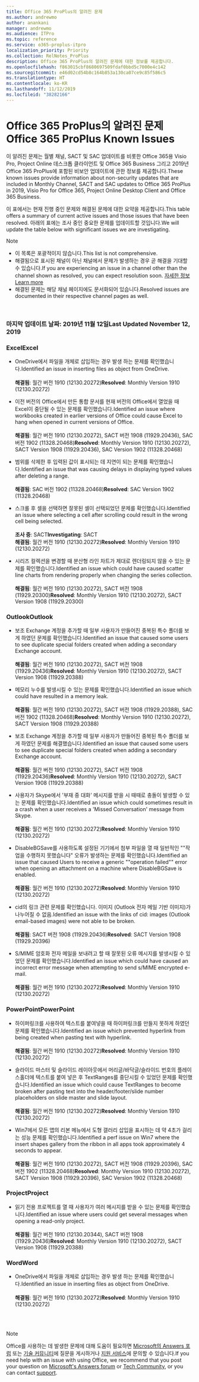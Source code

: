 ```yaml
---
title: Office 365 ProPlus의 알려진 문제
ms.author: andrewmo
author: anankani
manager: andrewmo
ms.audience: ITPro
ms.topic: reference
ms.service: o365-proplus-itpro
localization_priority: Priority
ms.collection: RelNotes_ProPlus
description: Office 365 ProPlus의 알려진 문제에 대한 정보를 제공합니다.
ms.openlocfilehash: f863015cbf8680697509fdaf0bbd5c7000e4c142
ms.sourcegitcommit: e46d02cd54b8c164b853a130ca07ce9c85f586c5
ms.translationtype: HT
ms.contentlocale: ko-KR
ms.lasthandoff: 11/12/2019
ms.locfileid: "38282166"
---
```

# <a name="office-365-proplus-known-issues"></a><span data-ttu-id="a5179-103">Office 365 ProPlus의 알려진 문제</span><span class="sxs-lookup"><span data-stu-id="a5179-103">Office 365 ProPlus Known Issues</span></span>

<span data-ttu-id="a5179-104">이 알려진 문제는 월별 채널, SACT 및 SAC 업데이트를 비롯한 Office 365용 Visio Pro, Project Online 데스크톱 클라이언트 및 Office 365 Business 그리고 2019년 Office 365 ProPlus에 포함된 비보안 업데이트에 관한 정보를 제공합니다.</span><span class="sxs-lookup"><span data-stu-id="a5179-104">These known issues provide information about non-security updates that are included in Monthly Channel, SACT and SAC updates to Office 365 ProPlus in 2019, Visio Pro for Office 365, Project Online Desktop Client and Office 365 Business.</span></span>

<span data-ttu-id="a5179-105">이 표에서는 현재 진행 중인 문제와 해결된 문제에 대한 요약을 제공합니다.</span><span class="sxs-lookup"><span data-stu-id="a5179-105">This table offers a summary of current active issues and those issues that have been resolved.</span></span>  <span data-ttu-id="a5179-106">아래의 표에는 조사 중인 중요한 문제를 업데이트할 것입니다.</span><span class="sxs-lookup"><span data-stu-id="a5179-106">We will update the table below with significant issues we are investigating.</span></span>

> [!NOTE]
>- <span data-ttu-id="a5179-107">이 목록은 포괄적이지 않습니다.</span><span class="sxs-lookup"><span data-stu-id="a5179-107">This list is not comprehensive.</span></span>
>- <span data-ttu-id="a5179-108">해결됨으로 표시된 채널이 아닌 채널에서 문제가 발생하는 경우 곧 해결을 기대할 수 있습니다.</span><span class="sxs-lookup"><span data-stu-id="a5179-108">If you are experiencing an issue in a channel other than the channel shown as resolved, you can expect resolution soon.</span></span> [<span data-ttu-id="a5179-109">자세한 정보</span><span class="sxs-lookup"><span data-stu-id="a5179-109">Learn more</span></span>](https://docs.microsoft.com/ko-KR/DeployOffice/overview-of-update-channels-for-office-365-proplus#BKMK_SAC)
>- <span data-ttu-id="a5179-110">해결된 문제는 해당 채널 페이지에도 문서화되어 있습니다.</span><span class="sxs-lookup"><span data-stu-id="a5179-110">Resolved issues are documented in their respective channel pages as well.</span></span>

<br>

### <a name="last-updated-november-12-2019"></a><span data-ttu-id="a5179-111">마지막 업데이트 날짜: 2019년 11월 12일</span><span class="sxs-lookup"><span data-stu-id="a5179-111">Last Updated November 12, 2019</span></span>

### <a name="excel"></a><span data-ttu-id="a5179-112">Excel</span><span class="sxs-lookup"><span data-stu-id="a5179-112">Excel</span></span>

- <span data-ttu-id="a5179-113">OneDrive에서 파일을 개체로 삽입하는 경우 발생 하는 문제를 확인했습니다.</span><span class="sxs-lookup"><span data-stu-id="a5179-113">Identified an issue in inserting files as object from OneDrive.</span></span><br><br> <span data-ttu-id="a5179-114">**해결됨**: 월간 버전 1910 (12130.20272)</span><span class="sxs-lookup"><span data-stu-id="a5179-114">**Resolved**: Monthly Version 1910 (12130.20272)</span></span>

- <span data-ttu-id="a5179-115">이전 버전의 Office에서 만든 통합 문서를 현재 버전의 Office에서 열었을 때 Excel이 중단될 수 있는 문제를 확인했습니다.</span><span class="sxs-lookup"><span data-stu-id="a5179-115">Identified an issue where workbooks created in earlier versions of Office could cause Excel to hang when opened in current versions of Office.</span></span><br><br>
<span data-ttu-id="a5179-116">**해결됨**: 월간 버전 1910 (12130.20272), SACT 버전 1908 (11929.20436), SAC 버전 1902 (11328.20468)</span><span class="sxs-lookup"><span data-stu-id="a5179-116">**Resolved**: Monthly Version 1910 (12130.20272), SACT Version 1908 (11929.20436), SAC Version 1902 (11328.20468)</span></span>

- <span data-ttu-id="a5179-117">범위를 삭제한 후 입력된 값이 표시되는 데 지연이 되는 문제를 확인했습니다.</span><span class="sxs-lookup"><span data-stu-id="a5179-117">Identified an issue that was causing delays in displaying typed values after deleting a range.</span></span><br><br>
<span data-ttu-id="a5179-118">**해결됨**: SAC 버전 1902 (11328.20468)</span><span class="sxs-lookup"><span data-stu-id="a5179-118">**Resolved**: SAC Version 1902 (11328.20468)</span></span>

- <span data-ttu-id="a5179-119">스크롤 후 셀을 선택하면 잘못된 셀이 선택되었던 문제를 확인했습니다.</span><span class="sxs-lookup"><span data-stu-id="a5179-119">Identified an issue where selecting a cell after scrolling could result in the wrong cell being selected.</span></span><br><br>
<span data-ttu-id="a5179-120">**조사 중**: SACT</span><span class="sxs-lookup"><span data-stu-id="a5179-120">**Investigating**: SACT</span></span> <br><span data-ttu-id="a5179-121">**해결됨**: 월간 버전 1910 (12130.20272)</span><span class="sxs-lookup"><span data-stu-id="a5179-121">**Resolved**: Monthly Version 1910 (12130.20272)</span></span>

- <span data-ttu-id="a5179-122">시리즈 컬렉션을 변경할 때 분산형 라인 차트가 제대로 렌더링되지 않을 수 있는 문제를 확인했습니다.</span><span class="sxs-lookup"><span data-stu-id="a5179-122">Identified an issue which could have caused scatter line charts from rendering properly when changing the series collection.</span></span><br><br>
<span data-ttu-id="a5179-123">**해결됨**: 월간 버전 1910 (12130.20272), SACT 버전 1908 (11929.20300)</span><span class="sxs-lookup"><span data-stu-id="a5179-123">**Resolved**: Monthly Version 1910 (12130.20272), SACT Version 1908 (11929.20300)</span></span>

### <a name="outlook"></a><span data-ttu-id="a5179-124">Outlook</span><span class="sxs-lookup"><span data-stu-id="a5179-124">Outlook</span></span>

- <span data-ttu-id="a5179-125">보조 Exchange 계정을 추가할 때 일부 사용자가 만들어진 중복된 특수 폴더를 보게 하였던 문제를 확인했습니다.</span><span class="sxs-lookup"><span data-stu-id="a5179-125">Identified an issue that caused some users to see duplicate special folders created when adding a secondary Exchange account.</span></span><br><br>
<span data-ttu-id="a5179-126">**해결됨**: 월간 버전 1910 (12130.20272), SACT 버전 1908 (11929.20436)</span><span class="sxs-lookup"><span data-stu-id="a5179-126">**Resolved**: Monthly Version 1910 (12130.20272), SACT Version 1908 (11929.20388)</span></span>

- <span data-ttu-id="a5179-127">메모리 누수를 발생시킬 수 있는 문제를 확인했습니다.</span><span class="sxs-lookup"><span data-stu-id="a5179-127">Identified an issue which could have resulted in a memory leak.</span></span> <br><br>
<span data-ttu-id="a5179-128">**해결됨**: 월간 버전 1910 (12130.20272), SACT 버전 1908 (11929.20388), SAC 버전 1902 (11328.20468)</span><span class="sxs-lookup"><span data-stu-id="a5179-128">**Resolved**: Monthly Version 1910 (12130.20272), SACT Version 1908 (11929.20388)</span></span>

- <span data-ttu-id="a5179-129">보조 Exchange 계정을 추가할 때 일부 사용자가 만들어진 중복된 특수 폴더를 보게 하였던 문제를 해결했습니다.</span><span class="sxs-lookup"><span data-stu-id="a5179-129">Identified an issue that caused some users to see duplicate special folders created when adding a secondary Exchange account.</span></span><br><br>
<span data-ttu-id="a5179-130">**해결됨**: 월간 버전 1910 (12130.20272), SACT 버전 1908 (11929.20436)</span><span class="sxs-lookup"><span data-stu-id="a5179-130">**Resolved**: Monthly Version 1910 (12130.20272), SACT Version 1908 (11929.20388)</span></span>

- <span data-ttu-id="a5179-131">사용자가 Skype에서 '부재 중 대화' 메시지를 받을 시 때때로 충돌이 발생할 수 있는 문제를 확인했습니다.</span><span class="sxs-lookup"><span data-stu-id="a5179-131">Identified an issue which could sometimes result in a crash when a user receives a 'Missed Conversation' message from Skype.</span></span><br><br>
<span data-ttu-id="a5179-132">**해결됨**: 월간 버전 1910 (12130.20272)</span><span class="sxs-lookup"><span data-stu-id="a5179-132">**Resolved**: Monthly Version 1910 (12130.20272)</span></span>

- <span data-ttu-id="a5179-133">DisableBGSave를 사용하도록 설정된 기기에서 첨부 파일을 열 때 일반적인 ""작업을 수행하지 못했습니다" 오류가 발생하는 문제를 확인했습니다.</span><span class="sxs-lookup"><span data-stu-id="a5179-133">Identified an issue that caused Users to receive a generic ""operation failed"" error when opening an attachment on a machine where DisableBGSave is enabled.</span></span><br><br>
<span data-ttu-id="a5179-134">**해결됨**: 월간 버전 1910 (12130.20272)</span><span class="sxs-lookup"><span data-stu-id="a5179-134">**Resolved**: Monthly Version 1910 (12130.20272)</span></span>

- <span data-ttu-id="a5179-135">cid의 링크 관련 문제를 확인했습니다. 이미지 (Outlook 전자 메일 기반 이미지)가 나누어질 수 없음.</span><span class="sxs-lookup"><span data-stu-id="a5179-135">Identified an issue with the links of cid: images (Outlook email-based images) were not able to be broken.</span></span><br><br>
<span data-ttu-id="a5179-136">**해결됨**: SACT 버전 1908 (11929.20436)</span><span class="sxs-lookup"><span data-stu-id="a5179-136">**Resolved**: SACT Version 1908 (11929.20396)</span></span>

- <span data-ttu-id="a5179-137">S/MIME 암호화 전자 메일을 보내려고 할 때 잘못된 오류 메시지를 발생시킬 수 있었던 문제를 확인했습니다.</span><span class="sxs-lookup"><span data-stu-id="a5179-137">Identified an issue which could have caused an incorrect error message when attempting to send s/MIME encrypted e-mail.</span></span><br><br><span data-ttu-id="a5179-138">**해결됨**: 월간 버전 1910 (12130.20272)</span><span class="sxs-lookup"><span data-stu-id="a5179-138">**Resolved**: Monthly Version 1910 (12130.20272)</span></span>

### <a name="powerpoint"></a><span data-ttu-id="a5179-139">PowerPoint</span><span class="sxs-lookup"><span data-stu-id="a5179-139">PowerPoint</span></span>

- <span data-ttu-id="a5179-140">하이퍼링크를 사용하여 텍스트를 붙여넣을 때 하이퍼링크를 만들지 못하게 하였던 문제를 확인했습니다.</span><span class="sxs-lookup"><span data-stu-id="a5179-140">Identified an issue which prevented hyperlink from being created when pasting text with hyperlink.</span></span> <br><br><span data-ttu-id="a5179-141">**해결됨**: 월간 버전 1910 (12130.20272)</span><span class="sxs-lookup"><span data-stu-id="a5179-141">**Resolved**: Monthly Version 1910 (12130.20272)</span></span>

- <span data-ttu-id="a5179-142">슬라이드 마스터 및 슬라이드 레이아웃에서 머리글/바닥글/슬라이드 번호의 플레이스홀더에 텍스트를 붙여 넣은 후 TextRanges를 중단시킬 수 있었던 문제를 확인했습니다.</span><span class="sxs-lookup"><span data-stu-id="a5179-142">Identified an issue which could cause TextRanges to become broken after pasting text into the header/footer/slide number placeholders on slide master and slide layout.</span></span> <br><br><span data-ttu-id="a5179-143">**해결됨**: 월간 버전 1910 (12130.20272)</span><span class="sxs-lookup"><span data-stu-id="a5179-143">**Resolved**: Monthly Version 1910 (12130.20272)</span></span>

- <span data-ttu-id="a5179-144">Win7에서 모든 앱의 리본 메뉴에서 도형 갤러리 삽입을 표시하는 데 약 4초가 걸리는 성능 문제를 확인했습니다.</span><span class="sxs-lookup"><span data-stu-id="a5179-144">Identified a perf issue on Win7 where the insert shapes gallery from the ribbon in all apps took approximately 4 seconds to appear.</span></span><br>
<br><span data-ttu-id="a5179-145">**해결됨**: 월간 버전 1910 (12130.20272), SACT 버전 1908 (11929.20396), SAC 버전 1902 (11328.20468)</span><span class="sxs-lookup"><span data-stu-id="a5179-145">**Resolved**: Monthly Version 1910 (12130.20272), SACT Version 1908 (11929.20396), SAC Version 1902 (11328.20468)</span></span>

### <a name="project"></a><span data-ttu-id="a5179-146">Project</span><span class="sxs-lookup"><span data-stu-id="a5179-146">Project</span></span>

- <span data-ttu-id="a5179-147">읽기 전용 프로젝트를 열 때 사용자가 여러 메시지를 받을 수 있는 문제를 확인했습니다.</span><span class="sxs-lookup"><span data-stu-id="a5179-147">Identified an issue where users could get several messages when opening a read-only project.</span></span><br><br>
<span data-ttu-id="a5179-148">**해결됨**: 월간 버전 1910 (12130.20344), SACT 버전 1908 (11929.20436)</span><span class="sxs-lookup"><span data-stu-id="a5179-148">**Resolved**: Monthly Version 1910 (12130.20272), SACT Version 1908 (11929.20388)</span></span>

### <a name="word"></a><span data-ttu-id="a5179-149">Word</span><span class="sxs-lookup"><span data-stu-id="a5179-149">Word</span></span>
- <span data-ttu-id="a5179-150">OneDrive에서 파일을 개체로 삽입하는 경우 발생 하는 문제를 확인했습니다.</span><span class="sxs-lookup"><span data-stu-id="a5179-150">Identified an issue in inserting files as object from OneDrive.</span></span><br><br> <span data-ttu-id="a5179-151">**해결됨**: 월간 버전 1910 (12130.20272)</span><span class="sxs-lookup"><span data-stu-id="a5179-151">**Resolved**: Monthly Version 1910 (12130.20272)</span></span>



<br>
<br>

> [!NOTE]
> <span data-ttu-id="a5179-152">Office를 사용하는 데 발생한 문제에 대해 도움이 필요하면 [Microsoft의 Answers 포럼](https://answers.microsoft.com/) 또는 [기술 커뮤니티](https://techcommunity.microsoft.com/)에 질문을 게시하거나 [지원 서비스](https://support.microsoft.com/contactus)에 문의할 수 있습니다.</span><span class="sxs-lookup"><span data-stu-id="a5179-152">If you need help with an issue with using Office, we recommend that you post your question on [Microsoft's Answers forum](https://answers.microsoft.com/) or [Tech Community](https://techcommunity.microsoft.com/), or you can contact [support](https://support.microsoft.com/contactus).</span></span>
